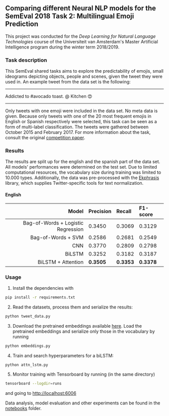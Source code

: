 ## Comparing different Neural NLP models for the SemEval 2018 Task 2: Multilingual Emoji Prediction

This project was conducted for the *Deep Learning for Natural Language Technologies* course of the Universiteit van Amsterdam's
Master Artificial Intelligence program during the winter term 2018/2019.

### Task description

This SemEval shared tasks aims to explore the predictability of emojis, small ideograms depicting objects, people and
scenes, given the tweet they were used in. An example tweet from the data set is the following:

---
Addicted to #avocado toast. @ Kitchen :heart_eyes:

---
Only tweets with one emoji were included in the data set. No meta data is given. Because only tweets with one of the 20
most frequent emojis in English or Spanish respectively were selected, this task can be seen as a form of multi-label
classification. The tweets were gathered between October 2015 and February 2017. For more information
about the task, consult the original [competition paper](http://www.aclweb.org/anthology/S18-1003).

### Results

The results are split up for the english and the spanish part of the data set. All models' performances were determined
on the test set. Due to limited computational resources, the vocabulary size during training
was limited to 10.000 types. Additionally, the data was pre-processed with the [Ekphrasis](https://github.com/cbaziotis/ekphrasis)
library, which supplies Twitter-specific tools for text normalization.

#### English

|  Model|Precision |Recall  |F1-score  |
|------:|:----------|:-------|:---------|
|Bag-of-Words + Logistic Regression | 0.3450 | 0.3069 | 0.3129 |
|Bag-of-Words + SVM  | 0.2586 | 0.2681 | 0.2549 |
| CNN | 0.3770 | 0.2809 | 0.2798 |
| BiLSTM |  0.3252 | 0.3182 |  0.3187|
| BiLSTM + Attention | **0.3505**  | **0.3353** | **0.3378** |


### Usage

1. Install the dependencies with

```sh
pip install -r requirements.txt
```

2. Read the datasets, process them and serialize the results:

```sh
python tweet_data.py
```

3. Download the pretrained embeddings available [here](https://github.com/cbaziotis/ntua-slp-semeval2018#2---download-our-pre-trained-word-embeddings). Load the pretrained embeddings and serialize only those in the vocabulary by running

```sh
python embeddings.py
```

4. Train and search hyperparameters for a biLSTM:

```sh
python attn_lstm.py
```

5. Monitor training with Tensorboard by running (in the same directory)

```sh
tensorboard --logdir=runs
```

and going to [http://localhost:6006](http://localhost:6006)

Data analysis, model evaluation and other experiments can be found in the [notebooks](notebooks) folder.
